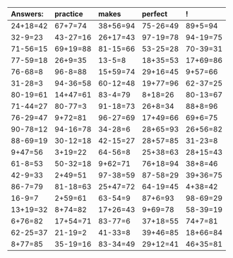 | Answers: | practice | makes | perfect | ! |
| :--- | :--- | :--- | :--- | :--- |
| 24+18=42 | 67+7=74 | 38+56=94 | 75-26=49 | 89+5=94 | 
| 32-9=23 | 43-27=16 | 26+17=43 | 97-19=78 | 94-19=75 | 
| 71-56=15 | 69+19=88 | 81-15=66 | 53-25=28 | 70-39=31 | 
| 77-59=18 | 26+9=35 | 13-5=8 | 18+35=53 | 17+69=86 | 
| 76-68=8 | 96-8=88 | 15+59=74 | 29+16=45 | 9+57=66 | 
| 31-28=3 | 94-36=58 | 60-12=48 | 19+77=96 | 62-37=25 | 
| 80-19=61 | 14+47=61 | 83-4=79 | 8+18=26 | 80-13=67 | 
| 71-44=27 | 80-77=3 | 91-18=73 | 26+8=34 | 88+8=96 | 
| 76-29=47 | 9+72=81 | 96-27=69 | 17+49=66 | 69+6=75 | 
| 90-78=12 | 94-16=78 | 34-28=6 | 28+65=93 | 26+56=82 | 
| 88-69=19 | 30-12=18 | 42-15=27 | 28+57=85 | 31-23=8 | 
| 9+47=56 | 3+19=22 | 64-56=8 | 25+38=63 | 28+15=43 | 
| 61-8=53 | 50-32=18 | 9+62=71 | 76+18=94 | 38+8=46 | 
| 42-9=33 | 2+49=51 | 97-38=59 | 87-58=29 | 39+36=75 | 
| 86-7=79 | 81-18=63 | 25+47=72 | 64-19=45 | 4+38=42 | 
| 16-9=7 | 2+59=61 | 63-54=9 | 87+6=93 | 98-69=29 | 
| 13+19=32 | 8+74=82 | 17+26=43 | 9+69=78 | 58-39=19 | 
| 6+76=82 | 17+54=71 | 83-77=6 | 37+18=55 | 74+7=81 | 
| 62-25=37 | 21-19=2 | 41-33=8 | 39+46=85 | 18+66=84 | 
| 8+77=85 | 35-19=16 | 83-34=49 | 29+12=41 | 46+35=81 | 
